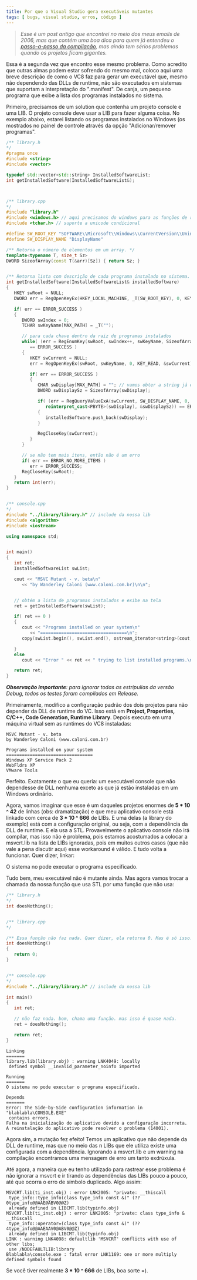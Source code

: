 ```yaml
---
title: Por que o Visual Studio gera executáveis mutantes
tags: [ bugs, visual studio, erros, código ]
---
```

> _Esse é um post antigo que encontrei no meio dos meus emails de 2006, mas que contém uma boa dica para quem já entendeu o [passo-a-passo da compilação](../entendendo-a-compilacao), mas ainda tem sérios problemas quando os projetos ficam gigantes._

Essa é a segunda vez que encontro esse mesmo problema. Como acredito que outras almas podem estar sofrendo do mesmo mal, coloco aqui uma breve descrição de como o VC8 faz para gerar um executável que, mesmo não dependendo das DLLs de runtime, não são executados em sistemas que suportam a interpretação do ".manifest". De canja, um pequeno programa que exibe a lista dos programas instalados no sistema.

Primeiro, precisamos de um solution que contenha um projeto console e uma LIB. O projeto console deve usar a LIB para fazer alguma coisa. No exemplo abaixo, estarei listando os programas instalados no Windows (os mostrados no painel de controle através da opção "Adicionar/remover programas".

```cpp
/** library.h
*/
#pragma once
#include <string>
#include <vector>

typedef std::vector<std::string> InstalledSoftwareList;
int getInstalledSoftware(InstalledSoftwareList&);



/** library.cpp
*/
#include "library.h"
#include <windows.h> // aqui precisamos do windows para as funções de registro
#include <tchar.h> // suporte a unicode condicional

#define SW_ROOT_KEY "SOFTWARE\\Microsoft\\Windows\\CurrentVersion\\Uninstall"
#define SW_DISPLAY_NAME "DisplayName"

/** Retorna o número de elementos em um array. */
template<typename T, size_t Sz>
DWORD SizeofArray(const T(&arr)[Sz]) { return Sz; }


/** Retorna lista com descrição de cada programa instalado no sistema. */
int getInstalledSoftware(InstalledSoftwareList& installedSoftware)
{
   HKEY swRoot = NULL;
   DWORD err = RegOpenKeyEx(HKEY_LOCAL_MACHINE, _T(SW_ROOT_KEY), 0, KEY_READ, &swRoot);

   if( err == ERROR_SUCCESS )
   {
      DWORD swIndex = 0;
      TCHAR swKeyName[MAX_PATH] = _T("");

      // para cada chave dentro da raiz de programas instalados
      while( (err = RegEnumKey(swRoot, swIndex++, swKeyName, SizeofArray(swKeyName))) 
         == ERROR_SUCCESS )
      {
         HKEY swCurrent = NULL;
         err = RegOpenKeyEx(swRoot, swKeyName, 0, KEY_READ, &swCurrent);

         if( err == ERROR_SUCCESS )
         {
            CHAR swDisplay[MAX_PATH] = ""; // vamos obter a string já em mb
            DWORD swDisplaySz = SizeofArray(swDisplay);

            if( (err = RegQueryValueExA(swCurrent, SW_DISPLAY_NAME, 0, NULL, 
               reinterpret_cast<PBYTE>(swDisplay), &swDisplaySz)) == ERROR_SUCCESS )
            {
               installedSoftware.push_back(swDisplay);
            }

            RegCloseKey(swCurrent);
         }
      }

      // se não tem mais itens, então não é um erro
      if( err == ERROR_NO_MORE_ITEMS )
         err = ERROR_SUCCESS;
      RegCloseKey(swRoot);
   }
   return int(err);
}


/** console.cpp
*/
#include "../library/library.h" // include da nossa lib
#include <algorithm>
#include <iostream>

using namespace std;


int main()
{
   int ret;
   InstalledSoftwareList swList;

   cout << "MSVC Mutant - v. beta\n"
      << "by Wanderley Caloni (www.caloni.com.br)\n\n";


   // obtém a lista de programas instalados e exibe na tela
   ret = getInstalledSoftware(swList);

   if( ret == 0 )
   {
      cout << "Programs installed on your system\n"
         << "=================================\n";
      copy(swList.begin(), swList.end(), ostream_iterator<string>(cout, "\n"));

   }
   else
      cout << "Error " << ret << " trying to list installed programs.\n";

   return ret;
}
```

___Observação importante__: para ignorar todas as estripulias da versão Debug, todos os testes foram compilados em Release._

Primeiramente, modifico a configuração padrão dos dois projetos para não depender da DLL de runtime do VC. Isso está em __Project, Properties, C/C++, Code Generation, Runtime Library__. Depois executo em uma máquina virtual sem as runtimes do VC8 instaladas:

    MSVC Mutant - v. beta
    by Wanderley Caloni (www.caloni.com.br)
    
    Programs installed on your system
    =================================
    Windows XP Service Pack 2
    WebFldrs XP
    VMware Tools

Perfeito. Exatamente o que eu queria: um executável console que não dependesse de DLL nenhuma exceto as que já estão instaladas em um Windows ordinário.

Agora, vamos imaginar que esse é um daqueles projetos enormes de __5 * 10 ^ 42__ de linhas (obs: dramatização) e que meu aplicativo console está linkado com cerca de __3 * 10 ^ 666__ de LIBs. E uma delas (a library do exemplo) está com a configuração original, ou seja, com a dependência da DLL de runtime. E ela usa a STL. Provavelmente o aplicativo console não irá compilar, mas isso não é problema, pois estamos acostumados a colocar a msvcrt.lib na lista de LIBs ignoradas, pois em muitos outros casos (que não vale a pena discutir aqui) esse workaround é válido. E tudo volta a funcionar. Quer dizer, linkar:

O sistema no pode executar o programa especificado.

Tudo bem, meu executável não é mutante ainda. Mas agora vamos trocar a chamada da nossa função que usa STL por uma função que não usa:

```cpp
/** library.h
*/
int doesNothing();


/** library.cpp
*/

/** Essa função não faz nada. Quer dizer, ela retorna 0. Mas é só isso. */
int doesNothing()
{
   return 0;
}


/** console.cpp
*/
#include "../library/library.h" // include da nossa lib

int main()
{
   int ret;

   // não faz nada. bom, chama uma função. mas isso é quase nada.
   ret = doesNothing();

   return ret;
}
```

    Linking
    =======
    library.lib(library.obj) : warning LNK4049: locally 
     defined symbol __invalid_parameter_noinfo imported
    
    Running
    =======
    O sistema no pode executar o programa especificado.
    
    Depends
    =======
    Error: The Side-by-Side configuration information in "blablabla\CONSOLE.EXE" 
     contains errors.
    Falha na inicialização do aplicativo devido a configuração incorreta.
    A reinstalação do aplicativo pode resolver o problema (14001).


Agora sim, a mutação fez efeito! Temos um aplicativo que não depende da DLL de runtime, mas que no meio das n LIBs que ele utiliza existe uma configurada com a dependência. Ignorando a msvcrt.lib e um warning na compilação encontramos uma mensagem de erro um tanto exdrúxula.

Até agora, a maneira que eu tenho utilizado para rastrear esse problema é não ignorar a msvcrt e ir tirando as dependências das LIBs pouco a pouco, até que ocorra o erro de símbolo duplicado. Algo assim:

    MSVCRT.lib(ti_inst.obj) : error LNK2005: "private: __thiscall 
     type_info::type_info(class type_info const &)" (??0type_info@@AAE@ABV0@@Z) 
     already defined in LIBCMT.lib(typinfo.obj)
    MSVCRT.lib(ti_inst.obj) : error LNK2005: "private: class type_info & __thiscall 
     type_info::operator=(class type_info const &)" (??4type_info@@AAEAAV0@ABV0@@Z) 
     already defined in LIBCMT.lib(typinfo.obj)
    LINK : warning LNK4098: defaultlib 'MSVCRT' conflicts with use of other libs; 
     use /NODEFAULTLIB:library
    Blablabla\console.exe : fatal error LNK1169: one or more multiply defined symbols found

Se você tiver realmente __3 * 10 ^ 666__ de LIBs, boa sorte =).
